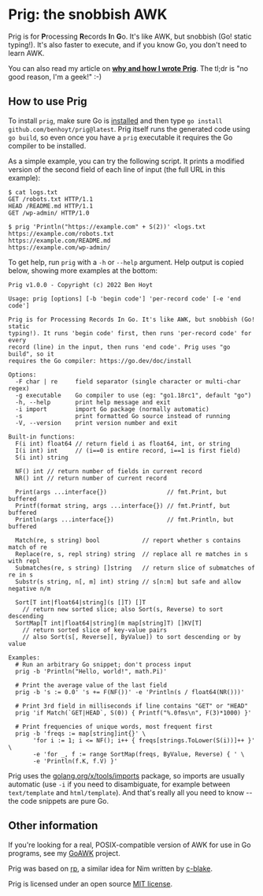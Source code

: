 
# Prig: the snobbish AWK

Prig is for **P**rocessing **R**ecords **I**n **G**o. It's like AWK, but snobbish (Go! static typing!). It's also faster to execute, and if you know Go, you don't need to learn AWK.

You can also read my article on [**why and how I wrote Prig**](https://benhoyt.com/writings/prig/). The tl;dr is "no good reason, I'm a geek!" :-)


## How to use Prig

To install `prig`, make sure Go is [installed](https://go.dev/doc/install) and then type `go install github.com/benhoyt/prig@latest`. Prig itself runs the generated code using `go build`, so even once you have a `prig` executable it requires the Go compiler to be installed.

As a simple example, you can try the following script. It prints a modified version of the second field of each line of input (the full URL in this example):

```
$ cat logs.txt
GET /robots.txt HTTP/1.1
HEAD /README.md HTTP/1.1
GET /wp-admin/ HTTP/1.0

$ prig 'Println("https://example.com" + S(2))' <logs.txt
https://example.com/robots.txt
https://example.com/README.md
https://example.com/wp-admin/
```

To get help, run `prig` with a `-h` or `--help` argument. Help output is copied below, showing more examples at the bottom:

```
Prig v1.0.0 - Copyright (c) 2022 Ben Hoyt

Usage: prig [options] [-b 'begin code'] 'per-record code' [-e 'end code']

Prig is for Processing Records In Go. It's like AWK, but snobbish (Go! static
typing!). It runs 'begin code' first, then runs 'per-record code' for every
record (line) in the input, then runs 'end code'. Prig uses "go build", so it
requires the Go compiler: https://go.dev/doc/install

Options:
  -F char | re     field separator (single character or multi-char regex)
  -g executable    Go compiler to use (eg: "go1.18rc1", default "go")
  -h, --help       print help message and exit
  -i import        import Go package (normally automatic)
  -s               print formatted Go source instead of running
  -V, --version    print version number and exit

Built-in functions:
  F(i int) float64 // return field i as float64, int, or string
  I(i int) int     // (i==0 is entire record, i==1 is first field)
  S(i int) string

  NF() int // return number of fields in current record
  NR() int // return number of current record

  Print(args ...interface{})                 // fmt.Print, but buffered
  Printf(format string, args ...interface{}) // fmt.Printf, but buffered
  Println(args ...interface{})               // fmt.Println, but buffered

  Match(re, s string) bool            // report whether s contains match of re
  Replace(re, s, repl string) string  // replace all re matches in s with repl
  Submatches(re, s string) []string   // return slice of submatches of re in s
  Substr(s string, n[, m] int) string // s[n:m] but safe and allow negative n/m

  Sort[T int|float64|string](s []T) []T
    // return new sorted slice; also Sort(s, Reverse) to sort descending
  SortMap[T int|float64|string](m map[string]T) []KV[T]
    // return sorted slice of key-value pairs
    // also Sort(s[, Reverse][, ByValue]) to sort descending or by value

Examples:
  # Run an arbitrary Go snippet; don't process input
  prig -b 'Println("Hello, world!", math.Pi)'

  # Print the average value of the last field
  prig -b 's := 0.0' 's += F(NF())' -e 'Println(s / float64(NR()))'

  # Print 3rd field in milliseconds if line contains "GET" or "HEAD"
  prig 'if Match(`GET|HEAD`, S(0)) { Printf("%.0fms\n", F(3)*1000) }'

  # Print frequencies of unique words, most frequent first
  prig -b 'freqs := map[string]int{}' \
       'for i := 1; i <= NF(); i++ { freqs[strings.ToLower(S(i))]++ }' \
       -e 'for _, f := range SortMap(freqs, ByValue, Reverse) { ' \
       -e 'Println(f.K, f.V) }'
```

Prig uses the [golang.org/x/tools/imports](https://golang.org/x/tools/imports) package, so imports are usually automatic (use `-i` if you need to disambiguate, for example between `text/template` and `html/template`). And that's really all you need to know -- the code snippets are pure Go.


## Other information

If you're looking for a real, POSIX-compatible version of AWK for use in Go programs, see my [GoAWK](https://github.com/benhoyt/goawk) project.

Prig was based on [rp](https://github.com/c-blake/cligen/blob/master/examples/rp.nim), a similar idea for Nim written by [c-blake](https://github.com/c-blake).

Prig is licensed under an open source [MIT license](https://github.com/benhoyt/prig/blob/master/LICENSE.txt).
